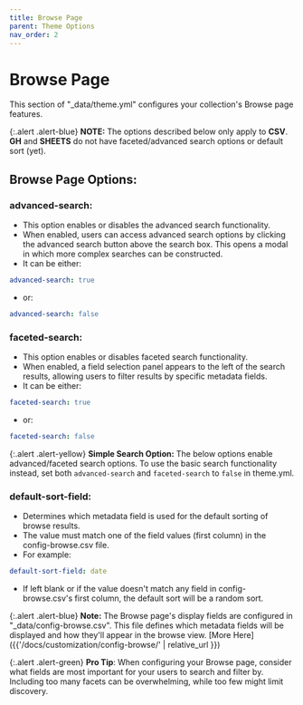```yaml
---
title: Browse Page
parent: Theme Options
nav_order: 2
---
```


# Browse Page

This section of "_data/theme.yml" configures your collection's Browse page features.

{:.alert .alert-blue}
**NOTE:** The options described below only apply to **CSV**. **GH** and **SHEETS** do not have faceted/advanced search options or default sort (yet).

## Browse Page Options:

### advanced-search:

- This option enables or disables the advanced search functionality.
- When enabled, users can access advanced search options by clicking the advanced search button above the search box. This opens a modal in which more complex searches can be constructed.
- It can be either:
```yaml
advanced-search: true
```
- or:
```yaml
advanced-search: false
```

### faceted-search:

- This option enables or disables faceted search functionality.
- When enabled, a field selection panel appears to the left of the search results, allowing users to filter results by specific metadata fields.
- It can be either:
```yaml
faceted-search: true
```
- or:
```yaml
faceted-search: false
```

{:.alert .alert-yellow}
**Simple Search Option:** The below options enable advanced/faceted search options. To use the basic search functionality instead, set both `advanced-search` and `faceted-search` to `false` in theme.yml.



### default-sort-field:

- Determines which metadata field is used for the default sorting of browse results.
- The value must match one of the field values (first column) in the config-browse.csv file.
- For example:
```yaml
default-sort-field: date
```
- If left blank or if the value doesn't match any field in config-browse.csv's first column, the default sort will be a random sort.


{:.alert .alert-blue}
**Note:** The Browse page's display fields are configured in "_data/config-browse.csv". This file defines which metadata fields will be displayed and how they'll appear in the browse view. [More Here]({{'/docs/customization/config-browse/' | relative_url }})

{:.alert .alert-green}
**Pro Tip**: When configuring your Browse page, consider what fields are most important for your users to search and filter by. Including too many facets can be overwhelming, while too few might limit discovery.